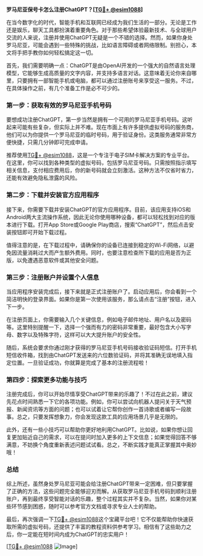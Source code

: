 **罗马尼亚保号卡怎么注册ChatGPT？[[TG💪+ @esim1088](https://t.me/s/esim1088)]**

在当今数字化的时代，智能手机和互联网已经成为我们生活的一部分。无论是工作还是娱乐，聊天工具都扮演着重要角色。对于那些希望体验最新技术、与全球用户交流的人来说，注册并使用ChatGPT无疑是一个不错的选择。然而，如果你身处罗马尼亚，可能会遇到一些特殊的挑战，比如语言障碍或者网络限制。别担心，本文将手把手教你如何轻松搞定这一切。

首先，我们需要明确一点：ChatGPT是由OpenAI开发的一个强大的自然语言处理模型，它能够生成高质量的文字内容，并支持多语言对话。这意味着无论你来自哪里，只要拥有一部智能手机或电脑，都可以通过注册账号来享受这一服务。不过，在具体操作之前，有几个准备工作是必不可少的。

### 第一步：获取有效的罗马尼亚手机号码

要想成功注册ChatGPT，第一步当然是拥有一个可用的罗马尼亚手机号码。这听起来可能有些复杂，但实际上并不难。现在市面上有许多提供虚拟号码的服务商，他们可以为你提供一个罗马尼亚的临时号码，用于验证身份。这类服务通常非常方便快捷，只需几分钟即可完成申请。

推荐使用[TG💪+ @esim1088](https://t.me/s/esim1088)，这是一个专注于电子SIM卡解决方案的专业平台。在这里，你可以找到各种类型的虚拟号码，包括罗马尼亚号码。只需按照指示填写相关信息，支付相应费用后，你的新号码就会立刻激活。这种方法不仅省时省力，还能有效避免隐私泄露的风险。

### 第二步：下载并安装官方应用程序

接下来，你需要下载并安装ChatGPT的官方应用程序。目前，该应用支持iOS和Android两大主流操作系统，因此无论你使用哪种设备，都可以轻松找到对应的版本进行下载。打开App Store或Google Play商店，搜索“ChatGPT”，然后点击安装按钮即可开始下载过程。

值得注意的是，在下载过程中，请确保你的设备已连接到稳定的Wi-Fi网络，以避免因流量消耗过大而产生额外费用。同时，也要注意检查所下载的应用是否为正版，以免遭遇恶意软件或其他安全问题。

### 第三步：注册账户并设置个人信息

当应用程序安装完成后，接下来就是正式注册账户了。启动应用后，你会看到一个简洁明快的登录界面。如果你是第一次使用该服务，那么请点击“注册”按钮，进入下一步。

在注册页面上，你需要输入几个关键信息，例如电子邮件地址、用户名以及密码等。这里特别提醒一下，选择一个强而有力的密码非常重要，最好包含大小写字母、数字以及特殊字符，这样可以大大提升账户的安全性。

随后，系统会要求你通过刚才获得的罗马尼亚手机号码接收验证码短信。打开手机短信收件箱，找到由ChatGPT发送来的六位数验证码，并将其准确无误地填入指定位置。一旦验证成功，你就算是完成了基本的注册流程啦！

### 第四步：探索更多功能与技巧

注册完成后，你可以开始尽情享受ChatGPT带来的乐趣了！不过在此之前，建议先花点时间熟悉一下它的各项功能。例如，你可以尝试向机器人提问关于天气预报、新闻资讯等方面的问题；也可以试着让它帮你创作一首诗歌或者编写一段故事。总之，只要发挥想象力，你会发现这款工具的应用场景几乎是无限的。

此外，还有一些小技巧可以帮助你更好地利用ChatGPT。比如说，如果你想让回复更加贴近自己的需求，可以在提问时加入更多的上下文信息；如果觉得回答不够满意，不妨换个角度重新表述问题试试看。总之，不断实践才能真正掌握其中奥妙哦！

### 总结

综上所述，虽然身处罗马尼亚可能会给注册ChatGPT带来一定困难，但只要掌握了正确的方法，这些问题完全能够迎刃而解。从获取罗马尼亚手机号码到顺利注册账户，再到最终享受智能对话的乐趣，整个过程其实并不复杂。当然，如果你对某些环节感到困惑，随时可以参考官方文档或寻求专业人士的帮助。

最后，再次强调一下[TG💪+ @esim1088](https://t.me/s/esim1088)这个宝藏平台吧！它不仅能帮助你快速获取所需的虚拟号码，还提供了丰富的教程资料供参考学习。相信有了这些助力之后，你一定能在短时间内成为ChatGPT的忠实用户！

[[TG💪+ @esim1088](https://t.me/s/esim1088) ![Image](https://i.postimg.cc/4NQfJmqS/Snipaste-2025-05-13-00-14-12.png)]
